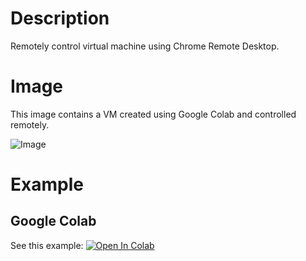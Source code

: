 # Description
Remotely control virtual machine using Chrome Remote Desktop.

# Image
This image contains a VM created using Google Colab and controlled remotely.

![Image](https://i.ibb.co/GFDBDDV/Capture.png)

# Example
## Google Colab

See this example: [![Open In Colab](https://colab.research.google.com/assets/colab-badge.svg)](https://colab.research.google.com/drive/1ahuHx00eWCzgjRmC61MP_o5Cg9O5smPb?usp=sharing)
